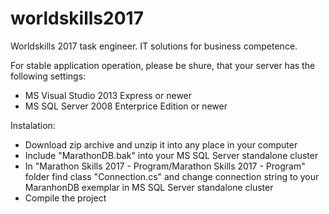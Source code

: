 # worldskills2017
Worldskills 2017 task engineer. IT solutions for business competence.

For stable application operation, please be shure, that your server has the following settings:
  - MS Visual Studio 2013 Express or newer
  - MS SQL Server 2008 Enterprice Edition or newer
 
 Instalation:
   - Download zip archive and unzip it into any place in your computer
   - Include "MarathonDB.bak" into your MS SQL Server standalone cluster
   - In "Marathon Skills 2017 - Program/Marathon Skills 2017 - Program" folder find class "Connection.cs" and change connection string to your MaranhonDB exemplar in MS SQL Server standalone cluster
   - Compile the project
